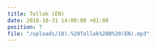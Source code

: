 ```yaml
---
title: Tollak (EN)
date: 2018-10-31 14:00:00 +01:00
position: 7
file: "/uploads/18).%20Tollak%20B%20(EN).mp3"
---
```


